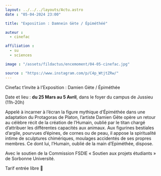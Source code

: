 ```yaml
---
layout: ../../../layouts/Actu.astro
date : "05-04-2024 23:00"

title: "Exposition : Damnein Gète / Épiméthéé"

auteur :
  - cinefac

affiliation :
  - su
  - sciences

image : "/assets/fildactus/encemoment/04-05-cinefac.jpg"

source : "https://www.instagram.com/p/C4p_WtjtZRw/"
---
```


Cinefac t’invite à l’Exposition : Damien Gète / Épiméthée

Date et lieu : __du 25 Mars au 5 Avril__, dans le foyer du campus de Jussieu (11h-20h)

Appelé à incarner à l’écran la figure mythique d’Épiméthée dans une adaptation du Protagoras de Platon, l’artiste Damien Gête opère un retour au célèbre récit de la création de l’Humain, oublié par le titan chargé d’attribuer les différentes capacités aux animaux. Aux figurines bestiales d’argile, pourvues d’épines, de cornes ou de peau, il appose la spiritualité intime de sculptures chimériques, moulages accidentés de ses propres membres. Ce dont lui, l’Humain, oublié de la main
d’Epiméthée, dispose.

Avec le soutien de la Commission FSDIE « Soutien aux projets étudiants » de Sorbonne Université.

Tarif entrée libre 👀